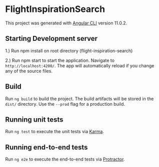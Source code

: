 # FlightInspirationSearch

This project was generated with [Angular CLI](https://github.com/angular/angular-cli) version 11.0.2.

## Starting Development server

1.) Run npm install  on root directory (flight-inspiration-search)

2.) Run npm start to start the application. Navigate to `http://localhost:4200/`. The app will automatically reload if you change any of the source files.


## Build

Run `ng build` to build the project. The build artifacts will be stored in the `dist/` directory. Use the `--prod` flag for a production build.

## Running unit tests

Run `ng test` to execute the unit tests via [Karma](https://karma-runner.github.io).

## Running end-to-end tests

Run `ng e2e` to execute the end-to-end tests via [Protractor](http://www.protractortest.org/).


